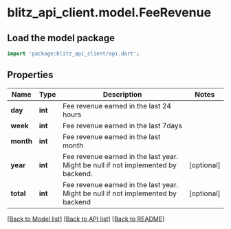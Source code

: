 # blitz_api_client.model.FeeRevenue

## Load the model package
```dart
import 'package:blitz_api_client/api.dart';
```

## Properties
Name | Type | Description | Notes
------------ | ------------- | ------------- | -------------
**day** | **int** | Fee revenue earned in the last 24 hours | 
**week** | **int** | Fee revenue earned in the last 7days | 
**month** | **int** | Fee revenue earned in the last month | 
**year** | **int** | Fee revenue earned in the last year. Might be null if not implemented by backend. | [optional] 
**total** | **int** | Fee revenue earned in the last year. Might be null if not implemented by backend | [optional] 

[[Back to Model list]](../README.md#documentation-for-models) [[Back to API list]](../README.md#documentation-for-api-endpoints) [[Back to README]](../README.md)


